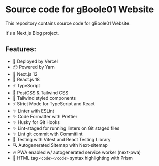 # Source code for gBoole01 Website

This repository contains source code for gBoole01 Website.

It's a Next.js Blog project.

## Features:

- 🚀 Deployed by Vercel
- 📦️ Powered by Yarn
- 🔧 Next.js 12
- 🔧 React.js 18
- ⚡️ TypeScript
- 🎨 PostCSS & Tailwind CSS
- 🎨 Tailwind styled components
- ⚡️ Strict Mode for TypeScript and React
- ✨ Linter with ESLint
- ✨ Code Formatter with Prettier
- ✨ Husky for Git Hooks
- ✨ Lint-staged for running linters on Git staged files
- ✨ Lint git commit with Commitlint
- 🧪 Testing with Vitest and React Testing Library
- 🔍️ Autogenerated Sitemap with Next-sitemap
- 🔥 PWA enabled w/ autogenerated service worker (next-pwa)
- 🎨 HTML tag `<code></code>` syntax highlighting with Prism